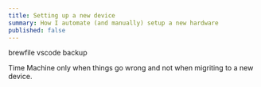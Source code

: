 ```yaml
---
title: Setting up a new device
summary: How I automate (and manually) setup a new hardware
published: false
---
```


brewfile
vscode backup

Time Machine only when things go wrong and not when migriting to a new device.

